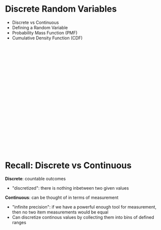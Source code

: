 # Discrete Random Variables
* Discrete vs Continuous
* Defining a Random Variable
* Probability Mass Function (PMF)
* Cumulative Density Function (CDF)


<br><br><br><br><br><br><br><br><br><br><br><br><br>
-----------------------------------------
# Recall: Discrete vs Continuous
**Discrete**: countable outcomes
* "discretized": there is nothing inbetween two given values

**Continuous**: can be thought of in terms of measurement
* "infinite precision": if we have a powerful enough tool for measurement, then no two item measurements would be equal
* Can discretize continous values by collecting them into bins of defined ranges


<br><br><br><br><br><br><br><br><br><br><br><br><br>
-----------------------------------------
# 